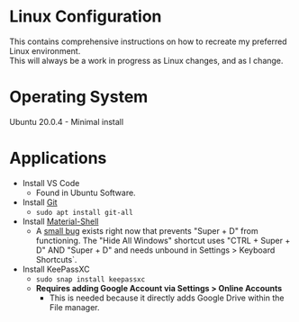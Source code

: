 # Linux Configuration
This contains comprehensive instructions on how to recreate my preferred Linux environment.  
This will always be a work in progress as Linux changes, and as I change.  


# Operating System
Ubuntu 20.0.4 - Minimal install  


# Applications
- Install VS Code  
  - Found in Ubuntu Software.
- Install [Git](https://git-scm.com/book/en/v2/Getting-Started-Installing-Git)  
  - ```sudo apt install git-all```
- Install [Material-Shell](https://github.com/material-shell/material-shell)  
  - A [small bug](https://github.com/material-shell/material-shell/issues/553) exists right now that prevents "Super + D" from functioning. The "Hide All Windows" shortcut uses "CTRL + Super + D" AND "Super + D" and needs unbound in Settings > Keyboard Shortcuts`.
- Install KeePassXC  
  - ```sudo snap install keepassxc```
  - **Requires adding Google Account via Settings > Online Accounts**
    - This is needed because it directly adds Google Drive within the File manager. 